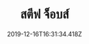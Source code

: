 ---
title: 'สตีฟ จ็อบส์'
description: ''
date: '2019-12-16T16:31:34.418Z'
coverImage: './สตีฟ-จ็อบส์-cover-image.jpg'
bookCover: './สตีฟ-จ็อบส์-book-cover.jpg'
tags: ['เล่าหนังสือ']
draft: true
---